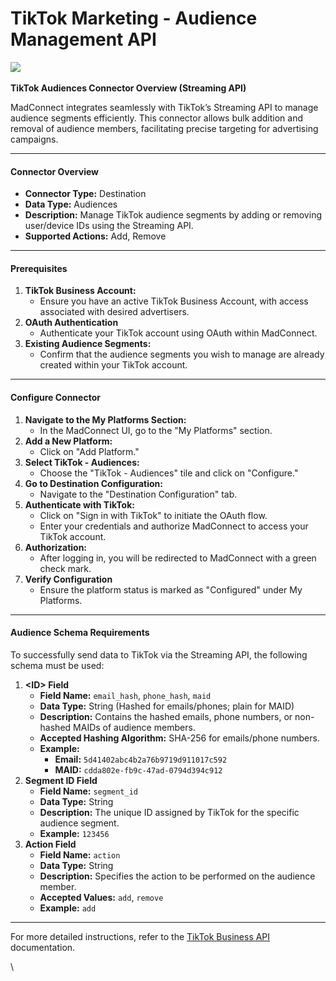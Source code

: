 # TikTok Marketing - Audience Management API

![](https://lh7-us.googleusercontent.com/-kPbeFBJpZqW\_8FCf85212FqYj6RITRO0ELqraJIMnLF-u1Zl0e3g0MJR-EgLsw9Nc1gxEkLmNhEm7qKR5KW16i9RoKbtNcZ9do4YzygoU8P7UBAhNUX8iCPqmXVqnzzQBqqp0YYXZcGN7r0ovybOA)\
\
**TikTok Audiences Connector Overview (Streaming API)**

MadConnect integrates seamlessly with TikTok’s Streaming API to manage audience segments efficiently. This connector allows bulk addition and removal of audience members, facilitating precise targeting for advertising campaigns.

***

#### **Connector Overview**

* **Connector Type:** Destination
* **Data Type:** Audiences
* **Description:** Manage TikTok audience segments by adding or removing user/device IDs using the Streaming API.
* **Supported Actions:** Add, Remove

***

#### **Prerequisites**

1. **TikTok Business Account:**
   * Ensure you have an active TikTok Business Account, with access associated with desired advertisers.
2. **OAuth Authentication**
   * Authenticate your TikTok account using OAuth within MadConnect.
3. **Existing Audience Segments:**
   * Confirm that the audience segments you wish to manage are already created within your TikTok account.

***

#### **Configure Connector**

1. **Navigate to the My Platforms Section:**
   * In the MadConnect UI, go to the "My Platforms" section.
2. **Add a New Platform:**
   * Click on "Add Platform."
3. **Select TikTok - Audiences:**
   * Choose the "TikTok - Audiences" tile and click on "Configure."
4. **Go to Destination Configuration:**
   * Navigate to the "Destination Configuration" tab.
5. **Authenticate with TikTok:**
   * Click on "Sign in with TikTok" to initiate the OAuth flow.
   * Enter your credentials and authorize MadConnect to access your TikTok account.
6. **Authorization:**
   * After logging in, you will be redirected to MadConnect with a green check mark.
7. **Verify Configuration**
   * Ensure the platform status is marked as "Configured" under My Platforms.

***

#### **Audience Schema Requirements**

To successfully send data to TikTok via the Streaming API, the following schema must be used:

1. **\<ID> Field**
   * **Field Name:** `email_hash`, `phone_hash`, `maid`
   * **Data Type:** String (Hashed for emails/phones; plain for MAID)
   * **Description:** Contains the hashed emails, phone numbers, or non-hashed MAIDs of audience members.
   * **Accepted Hashing Algorithm:** SHA-256 for emails/phone numbers.
   * **Example:**
     * **Email:** `5d41402abc4b2a76b9719d911017c592`
     * **MAID:** `cdda802e-fb9c-47ad-0794d394c912`
2. **Segment ID Field**
   * **Field Name:** `segment_id`
   * **Data Type:** String
   * **Description:** The unique ID assigned by TikTok for the specific audience segment.
   * **Example:** `123456`
3. **Action Field**
   * **Field Name:** `action`
   * **Data Type:** String
   * **Description:** Specifies the action to be performed on the audience member.
   * **Accepted Values:** `add`, `remove`
   * **Example:** `add`

***

For more detailed instructions, refer to the [TikTok Business API](https://business-api.tiktok.com/portal/docs?id=1739940585975809) documentation.

\
